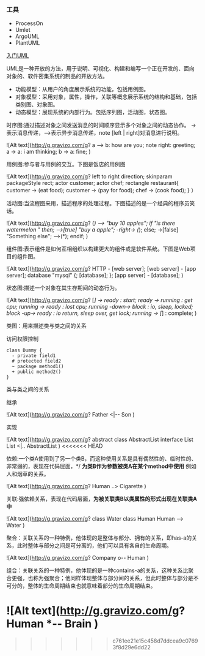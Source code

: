 ### 工具
- ProcessOn
- Umlet
- ArgoUML
- PlantUML

[入门UML](http://www.jianshu.com/p/1256e2643923)

UML是一种开放的方法，用于说明、可视化、构建和编写一个正在开发的、面向对象的、软件密集系统的制品的开放方法。

- 功能模型：从用户的角度展示系统的功能，包括用例图。
- 对象模型：采用对象，属性，操作，关联等概念展示系统的结构和基础，包括类别图、对象图。
- 动态模型：展现系统的内部行为。包括序列图，活动图，状态图。


时序图:通过描述对象之间发送消息的时间顺序显示多个对象之间的动态协作。
->表示消息传递，-->表示异步消息传递，note [left | right]对消息进行说明。


![Alt text](http://g.gravizo.com/g?
  a --> b: how are you;
  note right: greeting;
  a -> a: i am thinking;
  b -> a: fine;
)

用例图:参与者与用例的交互。下图是饭店的用例图

![Alt text](http://g.gravizo.com/g?
  left to right direction;
  skinparam packageStyle rect;
  actor customer;
  actor chef;
  rectangle restaurant{
  customer -> (eat food);
  customer -> (pay for food);
  chef -> (cook food);
  }
）


活动图:当流程图来用，描述程序的处理过程。下图描述的是一个经典的程序员笑话。

![Alt text](http://g.gravizo.com/g?
  (*) --> "buy 10 apples";
  if "is there watermelon " then;
  -->[true] "buy a apple";
  -right-> (*);
  else;
  ->[false] "Something else";
  -->(*);
  endif;
)

组件图:表示组件是如何互相组织以构建更大的组件或是软件系统。下图是Web项目的组件图。

![Alt text](http://g.gravizo.com/g?
  HTTP - [web server];
  [web server] - [app server];
  database "mysql" {;
  [database];
  };
  [app server] - [database];
)

状态图:描述一个对象在其生存期间的动态行为。

![Alt text](http://g.gravizo.com/g?
  [*] -> ready : start;
  ready -> running : get cpu;
  running -> ready : lost cpu;
  running -down-> block : io, sleep, locked;
  block -up-> ready : io return, sleep over, get lock;
  running -> [*] : complete;
)

类图：用来描述类与类之间的关系

  访问权限控制

    class Dummy {
      - private field1
      # protected field2
      ~ package method1()
      + public method2()
    }

  类与类之间的关系

  继承

  ![Alt text](http://g.gravizo.com/g?
    Father <|-- Son
  )

  实现

  ![Alt text](http://g.gravizo.com/g?
    abstract class AbstractList
    interface List
    List <|.. AbstractList
  )
<<<<<<< HEAD

  依赖:一个类A使用到了另一个类B，而这种使用关系是具有偶然性的、临时性的、非常弱的，表现在代码层面，*/ **为类B作为参数被类A在某个method中使用** 例如人和烟草的关系。

  ![Alt text](http://g.gravizo.com/g?
    Human ..> Cigarette
  )

  关联:强依赖关系，表现在代码层面，**为被关联类B以类属性的形式出现在关联类A中**

  ![Alt text](http://g.gravizo.com/g?
    class Water
    class Human
    Human --> Water
  )

  聚合：关联关系的一种特例，他体现的是整体与部分、拥有的关系，即has-a的关系，此时整体与部分之间是可分离的，他们可以具有各自的生命周期。

  ![Alt text](http://g.gravizo.com/g?
    Company o-- Human
  )

  组合：关联关系的一种特例，他体现的是一种contains-a的关系，这种关系比聚合更强，也称为强聚合；他同样体现整体与部分间的关系，但此时整体与部分是不可分的，整体的生命周期结束也就意味着部分的生命周期结束。

  ![Alt text](http://g.gravizo.com/g?
    Human *-- Brain
  )
=======
>>>>>>> c761ee21e15c458d7ddcea9c07693f8d29e6dd22
